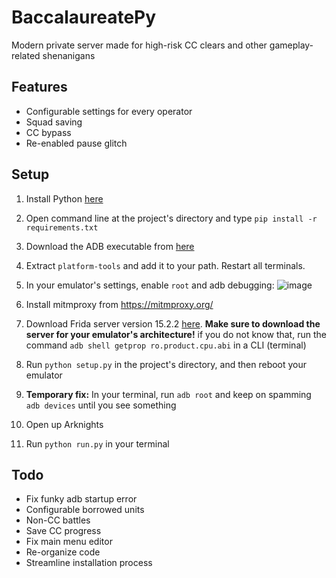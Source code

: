 # BaccalaureatePy

Modern private server made for high-risk CC clears and other gameplay-related shenanigans

## Features
- Configurable settings for every operator
- Squad saving
- CC bypass
- Re-enabled pause glitch

## Setup
1. Install Python [here](https://www.python.org/downloads/release/python-3913/)

2. Open command line at the project's directory and type `pip install -r requirements.txt`
3. Download the ADB executable from [here](https://developer.android.com/tools/releases/platform-tools)
4. Extract `platform-tools` and add it to your path. Restart all terminals.
5. In your emulator's settings, enable `root` and adb debugging:
![image](https://i.imgur.com/S5PqgOH.png)
6. Install mitmproxy from https://mitmproxy.org/
7. Download Frida server version 15.2.2 [here](https://github.com/frida/frida/releases/tag/15.2.2). **Make sure to download the server for your emulator's architecture!**  if you do not know that, run the command `adb shell getprop ro.product.cpu.abi` in a CLI (terminal)
8. Run `python setup.py` in the project's directory, and then reboot your emulator
9. **Temporary fix:** In your terminal, run `adb root` and keep on spamming `adb devices` until you see something
10. Open up Arknights
10. Run `python run.py` in your terminal


## Todo
- Fix funky adb startup error
- Configurable borrowed units
- Non-CC battles
- Save CC progress
- Fix main menu editor
- Re-organize code
- Streamline installation process
